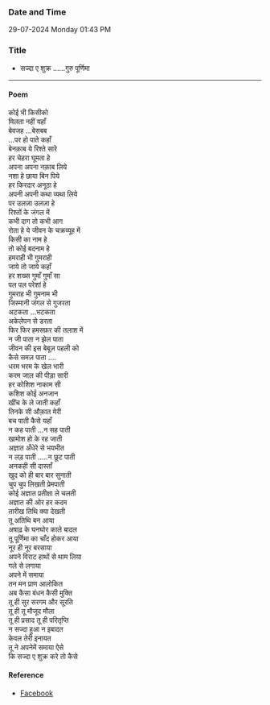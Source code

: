 ### Date and Time

29-07-2024 Monday 01:43 PM

### Title

- सज्दा ए शुक्र ......गुरु पूर्णिमा
*************************

#### Poem

कोई भी किसीको <br />
मिलता नहीं यहाँ <br />
बेवजह ...बेसबब <br />
...पर हो पाते कहाँ <br />
बेनक़ाब ये रिश्ते सारे <br />
हर चेहरा घूमता हे <br />
अपना अपना नक़ाब लिये <br />
नशा हे छाया बिन पिये <br />
हर किरदार अनूठा हे <br />
अपनी अपनी कथा व्यथा लिये <br />
पर उलज़ा उलज़ा हे <br />
रिश्तों के जंगल में <br />
कभी दाग तो कभी आग <br />
रोता हे ये जीवन के चक्रव्यूह में <br />
किसी का नाम हे <br />
तो कोई बदनाम हे <br />
हमराही भी गुमराही <br />
जाये तो जाये कहाँ <br />
हर शख्स गुमाँ गुमाँ सा <br />
पल पल परेशां हे <br />
गुमराह भी गुमनाम भी <br />
जिस्मानी जंगल से गुजरता <br />
अटकता ...भटकता <br />
अकेलेपन से डरता <br />
फिर फिर हमसफ़र की तलाश में <br />
न जी पाता न झेल पाता <br />
जीवन की इस बेबूज़ पहली को <br />
कैसे समज़ पाता .... <br />
धरम भरम के खेल भारी <br />
करम जाल की पीड़ा सारी <br />
हर कोशिश नाकाम सी <br />
कशिश कोई अनजान <br />
खींच के ले जाती कहाँ <br />
तिनके सी औक़ात मेरी <br />
बच पाती कैसे यहाँ <br />
न कह पाती ...न सह पाती <br />
खामोश हो के रह जाती <br />
अज्ञात अँधेरे से भयभीत <br />
न लड़ पाती .....न छूट पाती <br />
अनकही सी दास्ताँ <br />
खुद को ही बार बार सुनाती <br />
चुप चुप लिखती प्रेमपाती <br />
कोई अज्ञात प्रतीक्षा ले चलती <br />
अज्ञात की ओर हर कदम <br />
तारीख तिथि क्या देखती <br />
तू अतिथि बन आया <br />
अषाढ़ के घनघोर काले बादल <br />
तू पूर्णिमा का चाँद होकर आया <br />
नूर ही नूर बरसाया <br />
अपने विराट हाथों से थाम लिया <br />
गले से लगाया <br />
अपने में समाया <br />
तन मन प्राण आलोकित <br />
अब कैसा बंधन कैसी मुक्ति <br />
तू ही सुर सरगम और सूरति <br />
तू ही तू मौजूद मौला <br />
तू ही प्रसाद तू ही परितृप्ति <br />
न सज्दा हुआ न इबादत <br />
केवल तेरी इनायत <br />
तू ने अपनेमें समाया ऐसे <br />
कि सज्दा ए शुक्र करे तो कैसे

#### Reference

* [Facebook](https://www.facebook.com/share/v/WzajxiGbJePuALig/?mibextid=FQVVTg)
